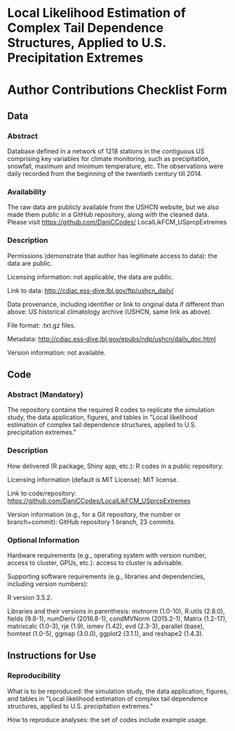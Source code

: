 # Local Likelihood Estimation of Complex Tail Dependence Structures, Applied to U.S. Precipitation Extremes

# Author Contributions Checklist Form

## Data

### Abstract

Database defined in a network of 1218 stations in the contiguous US comprising key variables
for climate monitoring, such as precipitation, snowfall, maximum and minimum temperature,
etc. The observations were daily recorded from the beginning of the twentieth century till 2014.

### Availability 

The raw data are publicly available from the USHCN website, but we also made them public in a
GitHub repository, along with the cleaned data. Please visit https://github.com/DaniCCodes/
LocalLikFCM_USprcpExtremes

### Description 

Permissions (demonstrate that author has legitimate access to data): the data are public.

Licensing information: not applicable, the data are public.

Link to data: http://cdiac.ess-dive.lbl.gov/ftp/ushcn_daily/

Data provenance, including identifier or link to original data if different than above: US
historical climatology archive (USHCN, same link as above).

File format: .txt.gz files.

Metadata: http://cdiac.ess-dive.lbl.gov/epubs/ndp/ushcn/daily_doc.html

Version information: not available.


## Code

### Abstract (Mandatory)

The repository contains the required R codes to replicate the simulation study, the data
application, figures, and tables in "Local likelihood estimation of complex tail dependence
structures, applied to U.S. precipitation extremes."

### Description

How delivered (R package, Shiny app, etc.): R codes in a public repository.

Licensing information (default is MIT License): MIT license.

Link to code/repository: https://github.com/DaniCCodes/LocalLikFCM_USprcpExtremes

Version information (e.g., for a Git repository, the number or branch+commit): GitHub
repository 1 branch, 23 commits.

### Optional Information

Hardware requirements (e.g., operating system with version number, access to cluster, GPUs,
etc.): access to cluster is advisable.

Supporting software requirements (e.g., libraries and dependencies, including version numbers):

R version 3.5.2. 

Libraries and their versions in parenthesis: mvtnorm (1.0-10), R.utils (2.8.0),
fields (9.8-1), numDeriv (2016.8-1), condMVNorm (2015.2-1), Matrix (1.2-17), matrixcalc
(1.0-3), rje (1.9), ismev (1.42), evd (2.3-3), parallel (base), homtest (1.0-5), ggmap (3.0.0),
ggplot2 (3.1.1), and reshape2 (1.4.3).

## Instructions for Use

### Reproducibility 

What is to be reproduced: the simulation study, the data application, figures, and tables in
"Local likelihood estimation of complex tail dependence structures, applied to U.S.
precipitation extremes."

How to reproduce analyses: the set of codes include example usage.
